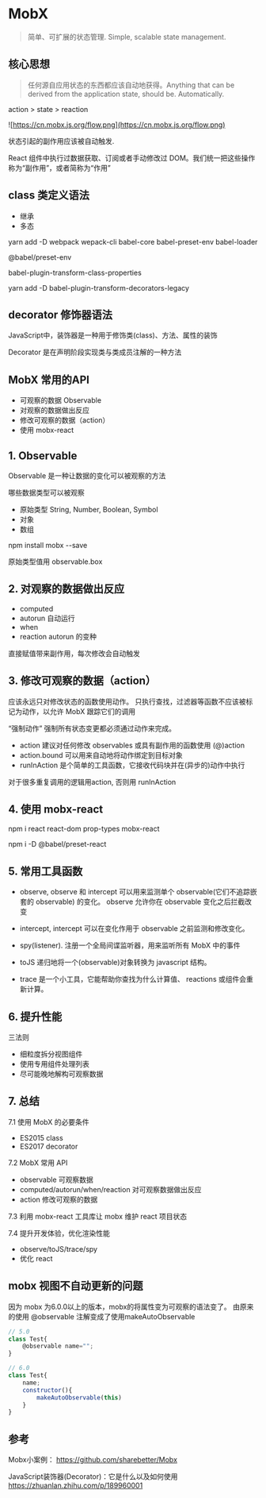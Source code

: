 # MobX
> 简单、可扩展的状态管理. Simple, scalable state management.

## 核心思想
> 任何源自应用状态的东西都应该自动地获得。Anything that can be derived from the application state, should be. Automatically.

action > state > reaction

![https://cn.mobx.js.org/flow.png](https://cn.mobx.js.org/flow.png)

状态引起的副作用应该被自动触发.

React 组件中执行过数据获取、订阅或者手动修改过 DOM。我们统一把这些操作称为“副作用”，或者简称为“作用”

## class 类定义语法
- 继承
- 多态

yarn add -D webpack wepack-cli babel-core babel-preset-env babel-loader


@babel/preset-env

babel-plugin-transform-class-properties

yarn add -D babel-plugin-transform-decorators-legacy

## decorator 修饰器语法

JavaScript中，装饰器是一种用于修饰类(class)、方法、属性的装饰

Decorator 是在声明阶段实现类与类成员注解的一种方法

## MobX 常用的API
- 可观察的数据 Observable
- 对观察的数据做出反应
- 修改可观察的数据（action）
- 使用 mobx-react

## 1. Observable
Observable 是一种让数据的变化可以被观察的方法

哪些数据类型可以被观察
- 原始类型 String, Number, Boolean, Symbol
- 对象
- 数组

npm install mobx --save

原始类型值用 observable.box

## 2. 对观察的数据做出反应
- computed
- autorun 自动运行
- when
- reaction autorun 的变种

直接赋值带来副作用，每次修改会自动触发

## 3. 修改可观察的数据（action）

应该永远只对修改状态的函数使用动作。 只执行查找，过滤器等函数不应该被标记为动作，以允许 MobX 跟踪它们的调用

“强制动作” 强制所有状态变更都必须通过动作来完成。

- action 建议对任何修改 observables 或具有副作用的函数使用 (@)action
- action.bound 可以用来自动地将动作绑定到目标对象
- runInAction 是个简单的工具函数，它接收代码块并在(异步的)动作中执行

对于很多重复调用的逻辑用action, 否则用 runInAction

## 4. 使用 mobx-react
npm i react react-dom prop-types mobx-react

npm i -D @babel/preset-react

## 5. 常用工具函数
- observe, observe 和 intercept 可以用来监测单个 observable(它们不追踪嵌套的 observable) 的变化。 observe 允许你在 observable 变化之后拦截改变
    
- intercept,  intercept 可以在变化作用于 observable 之前监测和修改变化。

- spy(listener). 注册一个全局间谍监听器，用来监听所有 MobX 中的事件

- toJS 递归地将一个(observable)对象转换为 javascript 结构。

- trace 是一个小工具，它能帮助你查找为什么计算值、 reactions 或组件会重新计算。

## 6. 提升性能
三法则
- 细粒度拆分视图组件
- 使用专用组件处理列表
- 尽可能晚地解构可观察数据

## 7. 总结

7.1 使用 MobX 的必要条件
- ES2015 class
- ES2017 decorator

7.2 MobX 常用 API
- observable 可观察数据
- computed/autorun/when/reaction 对可观察数据做出反应
- action 修改可观察的数据

7.3 利用 mobx-react 工具库让 mobx 维护 react 项目状态

7.4 提升开发体验，优化渲染性能
- observe/toJS/trace/spy
- 优化 react

## mobx 视图不自动更新的问题
因为 mobx 为6.0.0以上的版本，mobx的将属性变为可观察的语法变了。
由原来的使用 @observable 注解变成了使用makeAutoObservable

```javascript
// 5.0
class Test{
    @observable name="";
}

// 6.0
class Test{
    name;
    constructor(){
        makeAutoObservable(this)
    }
}
```

## 参考
Mobx小案例： https://github.com/sharebetter/Mobx

JavaScript装饰器(Decorator)：它是什么以及如何使用
https://zhuanlan.zhihu.com/p/189960001